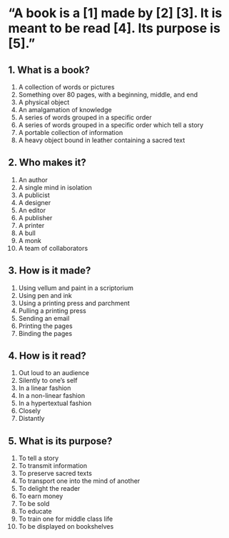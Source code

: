 # “A book is a [1] made by [2] [3]. It is meant to be read [4]. Its purpose is [5].”

## 1. What is a book? 
1. A collection of words or pictures
2. Something over 80 pages, with a beginning, middle, and end
3. A physical object
4. An amalgamation of knowledge 
5. A series of words grouped in a specific order
6. A series of words grouped in a specific order which tell a story
7. A portable collection of information
8. A heavy object bound in leather containing a sacred text

## 2. Who makes it? 
1. An author
2. A single mind in isolation
3. A publicist
4. A designer 
5. An editor
6. A publisher
7. A printer
8. A bull 
9. A monk
10. A team of collaborators

## 3. How is it made? 
1. Using vellum and paint in a scriptorium
2. Using pen and ink
3. Using a printing press and parchment
4. Pulling a printing press
5. Sending an email
6. Printing the pages
7. Binding the pages 

## 4. How is it read?
1. Out loud to an audience
2. Silently to one’s self
3. In a linear fashion
4. In a non-linear fashion
5. In a hypertextual fashion
6. Closely 
7. Distantly 

## 5. What is its purpose? 
1. To tell a story
2. To transmit information
3. To preserve sacred texts
4. To transport one into the mind of another
5. To delight the reader
6. To earn money
7. To be sold
8. To educate
9. To train one for middle class life
10. To be displayed on bookshelves
